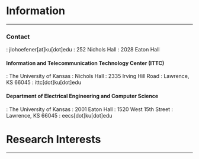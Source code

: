 
# Information

----

### Contact

: jlohoefener[at]ku[dot]edu
: 252 Nichols Hall 
: 2028 Eaton Hall


<h4> Information and Telecommunication Technology Center (ITTC) </h4>

: The University of Kansas
: Nichols Hall
: 2335 Irving Hill Road
: Lawrence, KS 66045
: ittc[dot]ku[dot]edu


#### Department of Electrical Engineering and Computer Science

: The University of Kansas
: 2001 Eaton Hall
: 1520 West 15th Street
: Lawrence, KS 66045
: eecs[dot]ku[dot]edu


# Research Interests

----
